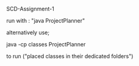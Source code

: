 SCD-Assignment-1

run with : "java ProjectPlanner"

alternatively use;

java -cp classes ProjectPlanner

to run ("placed classes in their dedicated folders")